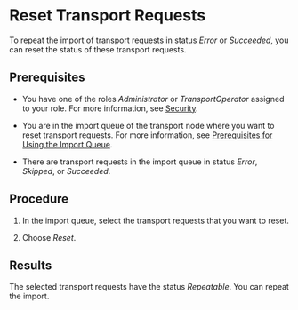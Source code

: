 <!-- loioe56b4a26b7c74edbbeba4a2310c308b2 -->

# Reset Transport Requests

To repeat the import of transport requests in status *Error* or *Succeeded*, you can reset the status of these transport requests.



<a name="loioe56b4a26b7c74edbbeba4a2310c308b2__prereq_vbc_fs4_wxb"/>

## Prerequisites

-   You have one of the roles *Administrator* or *TransportOperator* assigned to your role. For more information, see [Security](../60-security/security-51939a4.md).

-   You are in the import queue of the transport node where you want to reset transport requests. For more information, see [Prerequisites for Using the Import Queue](prerequisites-for-using-the-import-queue-dd661c7.md).
-   There are transport requests in the import queue in status *Error*, *Skipped*, or *Succeeded*.



## Procedure

1.  In the import queue, select the transport requests that you want to reset.

2.  Choose *Reset*.




<a name="loioe56b4a26b7c74edbbeba4a2310c308b2__result_vzj_gs4_wxb"/>

## Results

The selected transport requests have the status *Repeatable*. You can repeat the import.

